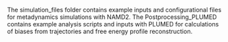 The simulation_files folder contains example inputs and configurational files for metadynamics simulations with NAMD2. The Postprocessing_PLUMED contains example analysis scripts and inputs with PLUMED for calculations of biases from trajectories and free energy profile reconstruction.

